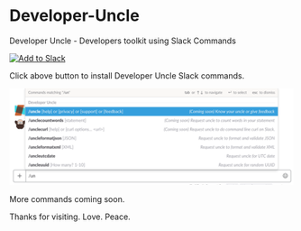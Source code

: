 # Developer-Uncle
Developer Uncle - Developers toolkit using Slack Commands


<a href="https://slack.com/oauth/authorize?scope=commands&client_id=120659136419.121868486755"><img alt="Add to Slack" height="40" width="139" src="https://platform.slack-edge.com/img/add_to_slack.png" srcset="https://platform.slack-edge.com/img/add_to_slack.png 1x, https://platform.slack-edge.com/img/add_to_slack@2x.png 2x" /></a>

Click above button to install Developer Uncle Slack commands.


![](https://github.com/sharmasha2nk/Developer-Uncle/blob/master/DeveloperUncle.png)

More commands coming soon.

Thanks for visiting. Love. Peace.
